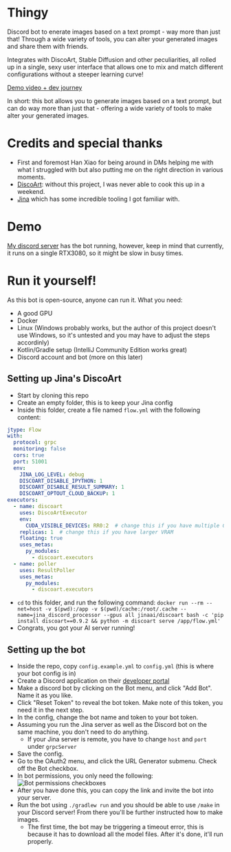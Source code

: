 # Thingy

Discord bot to enerate images based on a text prompt - way more than just that! Through a wide variety of tools, you can alter your generated images and share them with friends.

Integrates with DiscoArt, Stable Diffusion and other peculiarities, all rolled up in a single, sexy user interface that allows one to mix and match different configurations without a steeper learning curve!

[Demo video + dev journey](https://www.youtube.com/watch?v=epLF0OXTp-A)

In short: this bot allows you to generate images based on a text prompt, but can do way more than just that - offering a wide variety of tools to make alter your generated images.

# Credits and special thanks

 - First and foremost Han Xiao for being around in DMs helping me with what I struggled with but also putting me on the right direction in various moments.
 - [DiscoArt](https://github.com/jina-ai/discoart): without this project, I was never able to cook this up in a weekend.
 - [Jina](https://jina.ai) which has some incredible tooling I got familiar with.

# Demo

[My discord server](https://discord.gg/j4wQYhhvVd) has the bot running, however, keep in mind that currently, it runs on a single RTX3080, so it might be slow in busy times.

# Run it yourself!

As this bot is open-source, anyone can run it. What you need:

 - A good GPU
 - Docker
 - Linux (Windows probably works, but the author of this project doesn't use Windows, so it's untested and you may have to adjust the steps accordinly)
 - Kotlin/Gradle setup (IntelliJ Community Edition works great)
 - Discord account and bot (more on this later)

## Setting up Jina's DiscoArt

- Start by cloning this repo
- Create an empty folder, this is to keep your Jina config
- Inside this folder, create a file named `flow.yml` with the following content:
```yml
jtype: Flow
with:
  protocol: grpc
  monitoring: false
  cors: true
  port: 51001
  env:
    JINA_LOG_LEVEL: debug
    DISCOART_DISABLE_IPYTHON: 1
    DISCOART_DISABLE_RESULT_SUMMARY: 1
    DISCOART_OPTOUT_CLOUD_BACKUP: 1
executors:
  - name: discoart
    uses: DiscoArtExecutor
    env:
      CUDA_VISIBLE_DEVICES: RR0:2  # change this if you have multiple GPU
    replicas: 1  # change this if you have larger VRAM
    floating: true
    uses_metas:
      py_modules:
        - discoart.executors
  - name: poller
    uses: ResultPoller
    uses_metas:
      py_modules:
        - discoart.executors
```
- `cd` to this folder, and run the following command: `docker run --rm --net=host -v $(pwd):/app -v $(pwd)/cache:/root/.cache --name=jina_discord_processor --gpus all jinaai/discoart bash -c 'pip install discoart==0.9.2 && python -m discoart serve /app/flow.yml'`
- Congrats, you got your AI server running!

## Setting up the bot

- Inside the repo, copy `config.example.yml` to `config.yml` (this is where your bot config is in)
- Create a Discord application on their [developer portal](https://discord.com/developers/applications/me)
- Make a discord bot by clicking on the Bot menu, and click "Add Bot". Name it as you like.
- Click "Reset Token" to reveal the bot token. Make note of this token, you need it in the next step.
- In the config, change the bot name and token to your bot token.
- Assuming you run the Jina server as well as the Discord bot on the same machine, you don't need to do anything.
    - If your Jina server is remote, you have to change `host` and `port` under `grpcServer`
- Save the config.
- Go to the OAuth2 menu, and click the URL Generator submenu. Check off the Bot checkbox.
- In bot permissions, you only need the following:
    ![Bot permissions checkboxes](./extras/bot_perms.png)
- After you have done this, you can copy the link and invite the bot into your server.
- Run the bot using `./gradlew run` and you should be able to use `/make` in your Discord server! From there you'll be further instructed how to make images.
  - The first time, the bot may be triggering a timeout error, this is because it has to download all the model files. After it's done, it'll run properly.